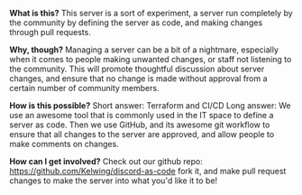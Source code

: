 **What is this?**
This server is a sort of experiment, a server run completely by the community by defining the server as code, and making changes through pull requests.

**Why, though?**
Managing a server can be a bit of a nightmare, especially when it comes to people making unwanted changes, or staff not listening to the community.  This will promote thoughtful discussion about server changes, and ensure that no change is made without approval from a certain number of community members.

**How is this possible?**
Short answer: Terraform and CI/CD
Long answer: We use an awesome tool that is commonly used in the IT space to define a server as code.  Then we use GitHub, and its awesome git workflow to ensure that all changes to the server are approved, and allow people to make comments on changes.

**How can I get involved?**
Check out our github repo: <https://github.com/Kelwing/discord-as-code> fork it, and make pull request changes to make the server into what you'd like it to be!